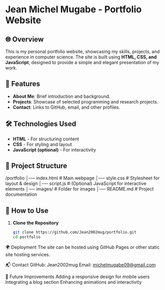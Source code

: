 # Jean Michel Mugabe - Portfolio Website  

## 🌐 Overview  
This is my personal portfolio website, showcasing my skills, projects, and experience in computer science. The site is built using **HTML, CSS, and JavaScript**, designed to provide a simple and elegant presentation of my work.  

## 🚀 Features  
- **About Me**: Brief introduction and background.  
- **Projects**: Showcase of selected programming and research projects.  
- **Contact**: Links to GitHub, email, and other profiles.  

## 🛠️ Technologies Used  
- **HTML** - For structuring content  
- **CSS** - For styling and layout  
- **JavaScript (optional)** - For interactivity  

## 📂 Project Structure  
/portfolio │── index.html # Main webpage
│── style.css # Stylesheet for layout & design
│── script.js # (Optional) JavaScript for interactive elements
│── images/ # Folder for images
│── README.md # Project documentation

## 📖 How to Use  
1. **Clone the Repository**  
   ```sh
   git clone https://github.com/Jean2002mug/portfolio.git
   cd portfolio

🌍 Deployment
The site can be hosted using GitHub Pages or other static site hosting services.

📬 Contact
GitHub: Jean2002mug
Email: michelmugabe09@gmail.com

🎨 Future Improvements
Adding a responsive design for mobile users
Integrating a blog section
Enhancing animations and interactivity


